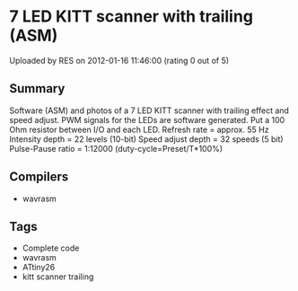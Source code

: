 # 7 LED KITT scanner with trailing (ASM)

Uploaded by RES on 2012-01-16 11:46:00 (rating 0 out of 5)

## Summary

Software (ASM) and photos of a 7 LED KITT scanner with trailing effect and speed adjust. PWM signals for the LEDs are software generated. Put a 100 Ohm resistor between I/O and each LED. Refresh rate = approx. 55 Hz Intensity depth = 22 levels (10-bit) Speed adjust depth = 32 speeds (5 bit) Pulse-Pause ratio = 1:12000 (duty-cycle=Preset/T*100%)

## Compilers

- wavrasm

## Tags

- Complete code
- wavrasm
- ATtiny26
- kitt scanner trailing
